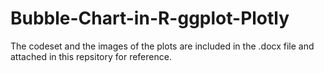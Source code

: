# Bubble-Chart-in-R-ggplot-Plotly

The codeset and the images of the plots are included in the .docx file and attached in this repsitory for reference.
